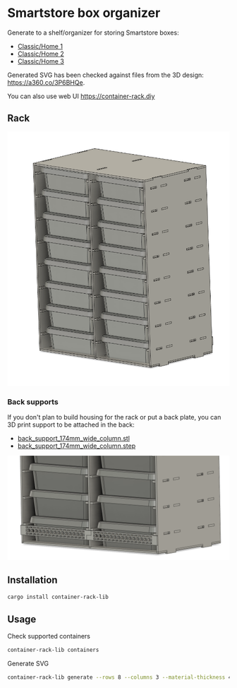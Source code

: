 # Smartstore box organizer

Generate to a shelf/organizer for storing Smartstore boxes:

- [Classic/Home 1](https://www.orthexgroup.com/smartstore-classic/909-smartstore-classic-1-7310543520075.html)
- [Classic/Home 2](https://www.orthexgroup.com/smartstore-classic/918-smartstore-classic-2-7310543521072.html)
- [Classic/Home 3](https://www.orthexgroup.com/smartstore-classic/919-smartstore-classic-3-7310543522079.html)

Generated SVG has been checked against files from the 3D design: https://a360.co/3P6BHQe.

You can also use web UI https://container-rack.diy

## Rack

![8 x 2 withn 4mm material](assets/3d_8x2_in_4mm.png)

### Back supports

If you don't plan to build housing for the rack or put a back plate, you can 3D print support to be attached in the back:

- [back_support_174mm_wide_column.stl](assets/back_support_174mm_wide_column.stl)
- [back_support_174mm_wide_column.step](assets/back_support_174mm_wide_column.step)

![3D-printed support](assets/3d-printed_support.png)

## Installation

```bash
cargo install container-rack-lib
```

## Usage

Check supported containers

```bash
container-rack-lib containers
```

Generate SVG

```bash
container-rack-lib generate --rows 8 --columns 3 --material-thickness 4 --container smartstore-classic_1
```
